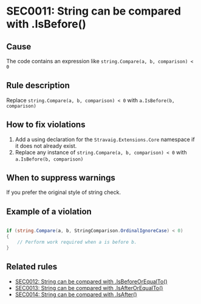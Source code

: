 # SEC0011: String can be compared with .IsBefore()

## Cause

The code contains an expression like `string.Compare(a, b, comparison) < 0`

## Rule description

Replace `string.Compare(a, b, comparison) < 0` with `a.IsBefore(b, comparison)`

## How to fix violations

1. Add a using declaration for the `Stravaig.Extensions.Core` namespace if it does not already exist.
2. Replace any instance of `string.Compare(a, b, comparison) < 0` with `a.IsBefore(b, comparison)`

## When to suppress warnings

If you prefer the original style of string check.

## Example of a violation

```csharp

if (string.Compare(a, b, StringComparison.OrdinalIgnoreCase) < 0)
{
    // Perform work required when a is before b.
}
```

## Related rules

* [SEC0012: String can be compared with .IsBeforeOrEqualTo()](SEC0012_ReplaceStringCompareWithIsBeforeOrEqualTo.md)
* [SEC0013: String can be compared with .IsAfterOrEqualTo()](SEC0013_ReplaceStringCompareWithIsAfterOrEqualTo.md)
* [SEC0014: String can be compared with .IsAfter()](SEC0014_ReplaceStringCompareWithIsAfter.md)

